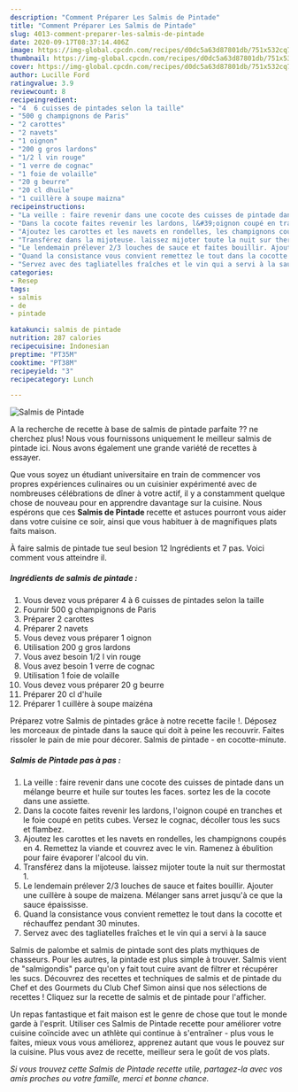 ```yaml
---
description: "Comment Préparer Les Salmis de Pintade"
title: "Comment Préparer Les Salmis de Pintade"
slug: 4013-comment-preparer-les-salmis-de-pintade
date: 2020-09-17T08:37:14.406Z
image: https://img-global.cpcdn.com/recipes/d0dc5a63d87801db/751x532cq70/salmis-de-pintade-photo-principale-de-la-recette.jpg
thumbnail: https://img-global.cpcdn.com/recipes/d0dc5a63d87801db/751x532cq70/salmis-de-pintade-photo-principale-de-la-recette.jpg
cover: https://img-global.cpcdn.com/recipes/d0dc5a63d87801db/751x532cq70/salmis-de-pintade-photo-principale-de-la-recette.jpg
author: Lucille Ford
ratingvalue: 3.9
reviewcount: 8
recipeingredient:
- "4  6 cuisses de pintades selon la taille"
- "500 g champignons de Paris"
- "2 carottes"
- "2 navets"
- "1 oignon"
- "200 g gros lardons"
- "1/2 l vin rouge"
- "1 verre de cognac"
- "1 foie de volaille"
- "20 g beurre"
- "20 cl dhuile"
- "1 cuillère à soupe maizna"
recipeinstructions:
- "La veille : faire revenir dans une cocote des cuisses de pintade dans un mélange beurre et huile sur toutes les faces. sortez les de la cocote dans une assiette."
- "Dans la cocote faites revenir les lardons, l&#39;oignon coupé en tranches et le foie coupé en petits cubes. Versez le cognac, décoller tous les sucs et flambez."
- "Ajoutez les carottes et les navets en rondelles, les champignons coupés en 4. Remettez la viande et couvrez avec le vin. Ramenez à ébulition pour faire évaporer l&#39;alcool du vin."
- "Transférez dans la mijoteuse. laissez mijoter toute la nuit sur thermostat 1."
- "Le lendemain prélever 2/3 louches de sauce et faites bouillir. Ajouter une cuillère à soupe de maizena. Mélanger sans arret jusqu&#39;à ce que la sauce épaississe."
- "Quand la consistance vous convient remettez le tout dans la cocotte et réchauffez pendant 30 minutes."
- "Servez avec des tagliatelles fraîches et le vin qui a servi à la sauce"
categories:
- Resep
tags:
- salmis
- de
- pintade

katakunci: salmis de pintade 
nutrition: 287 calories
recipecuisine: Indonesian
preptime: "PT35M"
cooktime: "PT38M"
recipeyield: "3"
recipecategory: Lunch

---
```



![Salmis de Pintade](https://img-global.cpcdn.com/recipes/d0dc5a63d87801db/751x532cq70/salmis-de-pintade-photo-principale-de-la-recette.jpg)

A la recherche de recette à base de salmis de pintade parfaite ?? ne cherchez plus! Nous vous fournissons uniquement le meilleur salmis de pintade ici. Nous avons également une grande variété de recettes à essayer.

Que vous soyez un étudiant universitaire en train de commencer vos propres expériences culinaires ou un cuisinier expérimenté avec de nombreuses célébrations de dîner à votre actif, il y a constamment quelque chose de nouveau pour en apprendre davantage sur la cuisine. Nous espérons que ces <strong> Salmis de Pintade </strong> recette et astuces pourront vous aider dans votre cuisine ce soir, ainsi que vous habituer à de magnifiques plats faits maison.

<!--inarticleads1-->

À faire salmis de pintade tue seul besion 12 Ingrédients et 7 pas. Voici comment vous atteindre il.

##### Ingrédients de salmis de pintade :

1. Vous devez vous préparer 4 à 6 cuisses de pintades selon la taille
1. Fournir 500 g champignons de Paris
1. Préparer 2 carottes
1. Préparer 2 navets
1. Vous devez vous préparer 1 oignon
1. Utilisation 200 g gros lardons
1. Vous avez besoin 1/2 l vin rouge
1. Vous avez besoin 1 verre de cognac
1. Utilisation 1 foie de volaille
1. Vous devez vous préparer 20 g beurre
1. Préparer 20 cl d&#39;huile
1. Préparer 1 cuillère à soupe maizéna


Préparez votre Salmis de pintades grâce à notre recette facile !. Déposez les morceaux de pintade dans la sauce qui doit à peine les recouvrir. Faites rissoler le pain de mie pour décorer. Salmis de pintade - en cocotte-minute. 

<!--inarticleads2-->

##### Salmis de Pintade pas à pas :

1. La veille : faire revenir dans une cocote des cuisses de pintade dans un mélange beurre et huile sur toutes les faces. sortez les de la cocote dans une assiette.
1. Dans la cocote faites revenir les lardons, l&#39;oignon coupé en tranches et le foie coupé en petits cubes. Versez le cognac, décoller tous les sucs et flambez.
1. Ajoutez les carottes et les navets en rondelles, les champignons coupés en 4. Remettez la viande et couvrez avec le vin. Ramenez à ébulition pour faire évaporer l&#39;alcool du vin.
1. Transférez dans la mijoteuse. laissez mijoter toute la nuit sur thermostat 1.
1. Le lendemain prélever 2/3 louches de sauce et faites bouillir. Ajouter une cuillère à soupe de maizena. Mélanger sans arret jusqu&#39;à ce que la sauce épaississe.
1. Quand la consistance vous convient remettez le tout dans la cocotte et réchauffez pendant 30 minutes.
1. Servez avec des tagliatelles fraîches et le vin qui a servi à la sauce


Salmis de palombe et salmis de pintade sont des plats mythiques de chasseurs. Pour les autres, la pintade est plus simple à trouver. Salmis vient de &#34;salmigondis&#34; parce qu&#39;on y fait tout cuire avant de filtrer et récupérer les sucs. Découvrez des recettes et techniques de salmis et de pintade du Chef et des Gourmets du Club Chef Simon ainsi que nos sélections de recettes ! Cliquez sur la recette de salmis et de pintade pour l&#39;afficher. 

<!--inarticleads1-->

<p>
Un repas fantastique et fait maison est le genre de chose que tout le monde garde à l'esprit. Utiliser ces Salmis de Pintade recette pour améliorer votre cuisine coïncide avec un athlète qui continue à s'entraîner - plus vous le faites, mieux vous vous améliorez, apprenez autant que vous le pouvez sur la cuisine. Plus vous avez de recette, meilleur sera le goût de vos plats.
</p>

<p>
<i>Si vous trouvez cette Salmis de Pintade recette utile, partagez-la avec vos amis proches ou votre famille, merci et bonne chance.</i>
</p>
